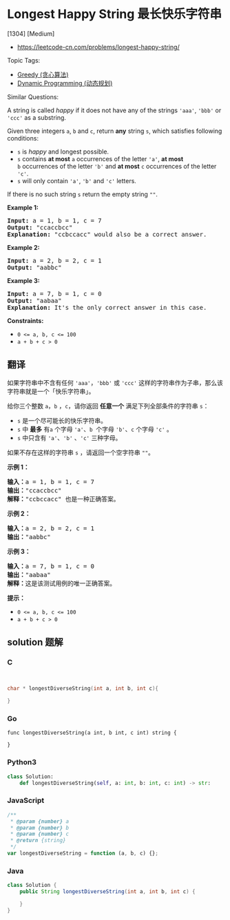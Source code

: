 # Longest Happy String 最长快乐字符串

[1304] [Medium]

- https://leetcode-cn.com/problems/longest-happy-string/

Topic Tags:

- [Greedy (贪心算法)](https://leetcode-cn.com/tag/greedy/)
- [Dynamic Programming (动态规划)](https://leetcode-cn.com/tag/dynamic-programming/)

Similar Questions:

A string is called _happy_ if it does not have any of the strings `'aaa'`, `'bbb'` or `'ccc'` as a substring.

Given three integers `a`, `b` and `c`, return **any** string `s`, which satisfies following conditions:

- `s` is _happy_ and longest possible.
- `s` contains **at most** `a` occurrences of the letter `'a'`, **at most** `b` occurrences of the letter `'b'` and **at most** `c` occurrences of the letter `'c'`.
- `s` will only contain `'a'`, `'b'` and `'c'` letters.

If there is no such string `s` return the empty string `""`.

**Example 1:**

<pre><strong>Input:</strong> a = 1, b = 1, c = 7
<strong>Output:</strong> "ccaccbcc"
<strong>Explanation:</strong> "ccbccacc" would also be a correct answer.
</pre>

**Example 2:**

<pre><strong>Input:</strong> a = 2, b = 2, c = 1
<strong>Output:</strong> "aabbc"
</pre>

**Example 3:**

<pre><strong>Input:</strong> a = 7, b = 1, c = 0
<strong>Output:</strong> "aabaa"
<strong>Explanation:</strong> It's the only correct answer in this case.
</pre>

**Constraints:**

- `0 <= a, b, c <= 100`
- `a + b + c > 0`

## 翻译

如果字符串中不含有任何 `'aaa'`，`'bbb'` 或 `'ccc'` 这样的字符串作为子串，那么该字符串就是一个「快乐字符串」。

给你三个整数 `a`，`b` ，`c`，请你返回 **任意一个** 满足下列全部条件的字符串 `s`：

- `s` 是一个尽可能长的快乐字符串。
- `s` 中 **最多** 有`a` 个字母 `'a'`、`b`  个字母 `'b'`、`c` 个字母 `'c'` 。
- `s` 中只含有 `'a'`、`'b'` 、`'c'` 三种字母。

如果不存在这样的字符串 `s` ，请返回一个空字符串 `""`。

**示例 1：**

<pre><strong>输入：</strong>a = 1, b = 1, c = 7
<strong>输出：</strong>"ccaccbcc"
<strong>解释：</strong>"ccbccacc" 也是一种正确答案。
</pre>

**示例 2：**

<pre><strong>输入：</strong>a = 2, b = 2, c = 1
<strong>输出：</strong>"aabbc"
</pre>

**示例 3：**

<pre><strong>输入：</strong>a = 7, b = 1, c = 0
<strong>输出：</strong>"aabaa"
<strong>解释：</strong>这是该测试用例的唯一正确答案。</pre>

**提示：**

- `0 <= a, b, c <= 100`
- `a + b + c > 0`

## solution 题解

### C

```c


char * longestDiverseString(int a, int b, int c){

}


```

### Go

```golang
func longestDiverseString(a int, b int, c int) string {

}
```

### Python3

```python
class Solution:
    def longestDiverseString(self, a: int, b: int, c: int) -> str:

```

### JavaScript

```javascript
/**
 * @param {number} a
 * @param {number} b
 * @param {number} c
 * @return {string}
 */
var longestDiverseString = function (a, b, c) {};
```

### Java

```java
class Solution {
    public String longestDiverseString(int a, int b, int c) {

    }
}
```

